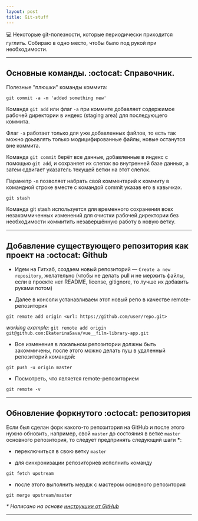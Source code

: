 ```yaml
---
layout: post
title: Git-stuff
---
```


:computer: Некоторые git-полезности, которые периодически приходится гуглить.
Собираю в одно место, чтобы было под рукой при необходимости.

---

<h2 class="post__small-heading"> Основные команды. :octocat: Справочник. </h2>

Полезные "плюшки" команды коммита:

```
git commit -a -m 'added something new'
```

Команда `git add` или флаг `-a` при коммите добавляет содержимое рабочей директории в индекс (staging area) для последующего коммита.

Флаг `-a` работает только для уже добавленных файлов, то есть так можно доьавлять только модицифированные файлы, новые останутся вне коммита.

Команда `git commit` берёт все данные, добавленные в индекс с помощью `git add`, и сохраняет их слепок во внутренней базе данных, а затем сдвигает указатель текущей ветки на этот слепок.

Параметр `-m` позволяет набрать свой комментарий к коммиту в командной строке вместе с командой commit указав его в кавычках.

```
git stash
```

Команда git stash используется для временного сохранения всех незакоммиченных изменений для очистки рабочей директории без необходимости коммитить незавершённую работу в новую ветку.

---

<h2 class="post__small-heading">Добавление существующего репозитория как проект на :octocat: Github</h2>

* Идем на Гитхаб, создаем новый репозиторий — `Create a new repository`, желательно  (чтобы не делать pull и не мержить файлы, если в проекте нет README, license, gitignore, то лучше их добавить руками потом)

* Далее в консоли устанавливаем этот новый репо в качестве remote-репозитория

```
git remote add origin <url: https://github.com/user/repo.git>
```

_working example:_ `git remote add origin git@github.com:EkaterinaSava/vue__film-library-app.git`

* Все изменения в локальном репозитории должны быть закоммичены, после этого можно делать пуш в удаленный репозиторий командой:

```
git push -u origin master
```

* Посмотреть, что является remote-репозиторием

```
git remote -v
```

---

<h2 class="post__small-heading">Обновление форкнутого :octocat: репозитория</h2>

Если был сделан форк какого-то репозитория на GitHub и после этого нужно обновить, например, свой `master` до состояния в ветке `master` основного репозитория, то следует предпринять следующий шаги __*__:

* переключиться в свою ветку `master`

* для синхронизации репозиториев исполнить команду

```
git fetch upstream
```

* после этого выполнить мердж с мастером основного репозитория

```
git merge upstream/master
```

_* Написано на основе [инструкции от GitHub](https://help.github.com/en/github/collaborating-with-issues-and-pull-requests/syncing-a-fork)_

---